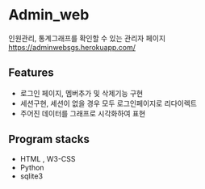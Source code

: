 # Admin_web
인원관리, 통계그래프를 확인할 수 있는 관리자 페이지
https://adminwebsgs.herokuapp.com/

## Features
- 로그인 페이지, 멤버추가 및 삭제기능 구현
- 세션구현, 세션이 없을 경우 모두 로그인페이지로 리다이렉트
- 주어진 데이터를 그래프로 시각화하여 표현

## Program stacks
- HTML , W3-CSS
- Python
- sqlite3
